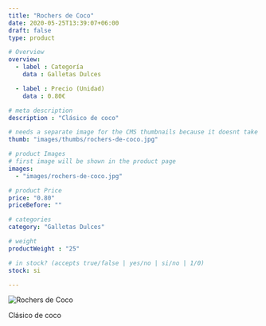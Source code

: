 ```yaml
---
title: "Rochers de Coco"
date: 2020-05-25T13:39:07+06:00
draft: false
type: product

# Overview
overview:
  - label : Categoría
    data : Galletas Dulces

  - label : Precio (Unidad)
    data : 0.80€

# meta description
description : "Clásico de coco"

# needs a separate image for the CMS thumbnails because it doesnt take arrays (slideshow images)
thumb: "images/thumbs/rochers-de-coco.jpg"

# product Images
# first image will be shown in the product page
images:
  - "images/rochers-de-coco.jpg"

# product Price
price: "0.80"
priceBefore: ""

# categories
category: "Galletas Dulces"

# weight
productWeight : "25"

# in stock? (accepts true/false | yes/no | si/no | 1/0)
stock: si

---
```

![Rochers de Coco](/images/rochers-de-coco.jpg "Rochers de Coco")

Clásico de coco
